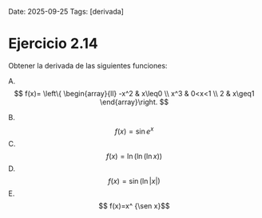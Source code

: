 Date: 2025-09-25
Tags: [derivada]

# Ejercicio 2.14

 
Obtener la derivada de las siguientes funciones:

A.  
$$
 f(x)= \left\{ \begin{array}{ll}
 -x^2 &  x\leq0 \\
 x^3 &  0<x<1 \\
 2 &  x\geq1
\end{array}\right.
$$

B.   $$ f(x)=\sin   e^x$$ 
C.   $$ f(x)= \ln \left( \ln \left( \ln  x \right) \right)$$ 
D.   $$ f(x)=\sin  \left( \ln |x| \right)$$ 
E.   $$ f(x)=x^ {\sen x}$$ 
